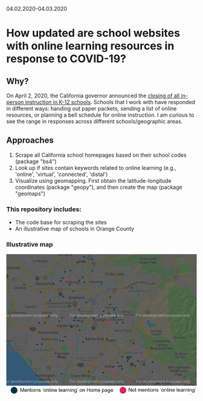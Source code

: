 04.02.2020-04.03.2020

# How updated are school websites with online learning resources in response to COVID-19?

## Why?

On April 2, 2020, the California governor announced the [closing of all in-person instruction in K-12 schools](https://edsource.org/2020/california-k-12-schools-closed-due-to-the-coronavirus/624984).
Schools that I work with have responded in different ways: handing out paper packets, sending a list of online resources, or planning a bell schedule for online instruction.
I am curious to see the range in responses across different schools/geographic areas.

## Approaches

1. Scrape all California school homepages based on their school codes (package "bs4")
2. Look up if sites contain keywords related to online learning (e.g., 'online', 'virtual', 'connected', 'distal')
3. Visualize using geomapping. First obtain the latitude-longitude coordinates (package "geopy"), and then create the map (package "geomaps")

### This repository includes:
* The code base for scraping the sites
* An illustrative map of schools in Orange County

### Illustrative map

![School websites with online resources, OC map](OC_040420.png)
